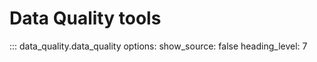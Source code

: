 # Data Quality tools

::: data_quality.data_quality
    options:
      show_source: false
      heading_level: 7